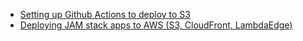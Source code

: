 * [Setting up Github Actions to deploy to S3](https://blog.kylegalbraith.com/2019/12/09/deploying-your-static-websites-to-aws-in-style-using-github-actions/#:~:text=To%20deploy%20to%20our%20AWS,on%20the%20left%2Dhand%20side.)
* [Deploying JAM stack apps to AWS (S3, CloudFront, LambdaEdge)](https://pages.awscloud.com/Deploying-JAMStack-Applications-Using-Amazon-S3-CloudFront-and-LambdaEdge_2020_0515-NET_OD.html)
